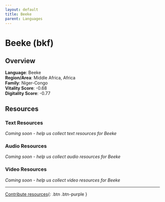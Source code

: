 ```yaml
---
layout: default
title: Beeke
parent: Languages
---
```


# Beeke (bkf)

## Overview

**Language**: Beeke  
**Region/Area**: Middle Africa, Africa  
**Family**: Niger-Congo  
**Vitality Score**: -0.68  
**Digitality Score**: -0.77  

## Resources

### Text Resources
*Coming soon - help us collect text resources for Beeke*

### Audio Resources
*Coming soon - help us collect audio resources for Beeke*

### Video Resources
*Coming soon - help us collect video resources for Beeke*

---

[Contribute resources](https://fairtrain.github.io/){: .btn .btn-purple }
